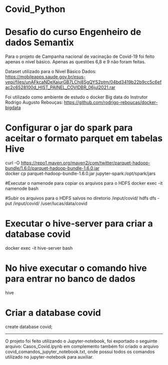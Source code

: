 # Covid_Python

# Desafio do curso Engenheiro de dados Semantix

Para o projeto de Campanha nacional de vacinação de Covid-19 foi feito apenas o nível básico.
Apenas as questões 6,8 e 9 não foram feitas.


Dataset utilizado para o Nível Básico Dados: https://mobileapps.saude.gov.br/esus-vepi/files/unAFkcaNDeXajurGB7LChj8SgQYS2ptm/04bd3419b22b9cc5c6efac2c6528100d_HIST_PAINEL_COVIDBR_06jul2021.rar

Foi utilizado como ambiente de estudo o docker Big data do Instrutor Rodrigo Augusto Rebouças: https://github.com/rodrigo-reboucas/docker-bigdata


# Configurar o jar do spark para aceitar o formato parquet em tabelas Hive

curl -O https://repo1.maven.org/maven2/com/twitter/parquet-hadoop-bundle/1.6.0/parquet-hadoop-bundle-1.6.0.jar  
docker cp parquet-hadoop-bundle-1.6.0.jar jupyter-spark:/opt/spark/jars

#Executar o namenode para copiar os arquivos para o HDFS
docker exec -it namenode bash

#Subir os arquivos para o HDFS salvos no diretorio /input/covid/
hdfs dfs -put /input/covid/ /user/lucas/data/covid


# Executar o hive-server para criar a database covid

docker exec -it hive-server bash

# No hive executar o comando hive para entrar no banco de dados

hive

# Criar a database covid

create database covid;

-----

O projeto foi feito utilizando o Jupyter-notebook, foi exportado o seguinte arquivo: Casos_Covid.ipynb em complemento também foi criado o arquivo covid_comandos_jupyter_notebook.txt, onde possui todos os comandos utilizado no jupyter-notebook para auxiliar.


